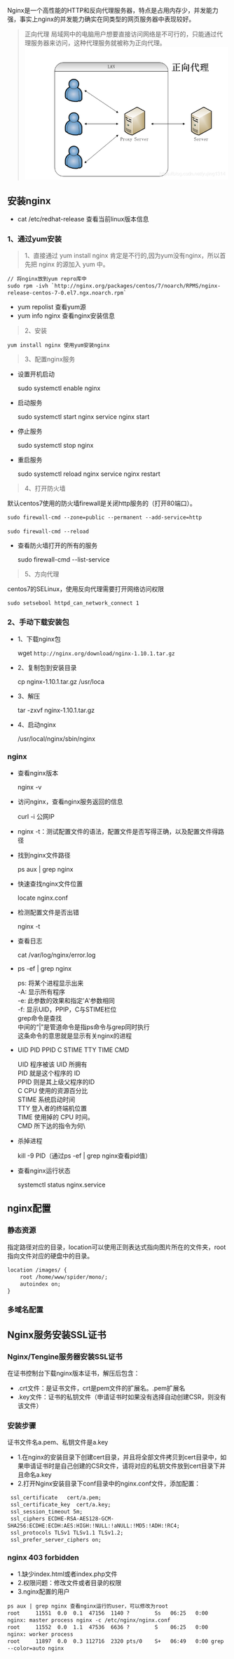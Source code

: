 ﻿Nginx是一个高性能的HTTP和反向代理服务器，特点是占用内存少，并发能力强，事实上nginx的并发能力确实在同类型的网页服务器中表现较好。

> 正向代理
局域网中的电脑用户想要直接访问网络是不可行的，只能通过代理服务器来访问，这种代理服务就被称为正向代理。
![正向代理](./assets/正向代理.png)
> 

## 安装nginx

- cat /etc/redhat-release 查看当前linux版本信息

### 1、通过yum安装

> 1、直接通过 yum install nginx 肯定是不行的,因为yum没有nginx，所以首先把 nginx 的源加入 yum 中。

```
// 将nginx放到yum repro库中
sudo rpm -ivh `http://nginx.org/packages/centos/7/noarch/RPMS/nginx-release-centos-7-0.el7.ngx.noarch.rpm`
```
- yum repolist 查看yum源
- yum info nginx 查看nginx安装信息
> 2、安装

```
yum install nginx 使用yum安装nginx
```
> 3、配置nginx服务

- 设置开机启动

    sudo systemctl enable nginx

- 启动服务

    sudo systemctl start nginx
    service nginx start

- 停止服务

    sudo systemctl stop nginx

- 重启服务

    sudo systemctl reload nginx
    service nginx restart

> 4、打开防火墙

默认centos7使用的防火墙firewall是关闭http服务的（打开80端口）。
```
sudo firewall-cmd --zone=public --permanent --add-service=http

sudo firewall-cmd --reload
```
- 查看防火墙打开的所有的服务

    sudo firewall-cmd --list-service

> 5、方向代理

centos7的SELinux，使用反向代理需要打开网络访问权限
```
sudo setsebool httpd_can_network_connect 1
```
### 2、手动下载安装包
- 1、下载nginx包

    wget `http://nginx.org/download/nginx-1.10.1.tar.gz`

- 2、复制包到安装目录

    cp nginx-1.10.1.tar.gz /usr/loca

- 3、解压

    tar -zxvf nginx-1.10.1.tar.gz

- 4、启动nginx

     /usr/local/nginx/sbin/nginx

### nginx
- 查看nginx版本

    nginx -v

- 访问nginx，查看nginx服务返回的信息

    curl -i 公网IP

- nginx -t：测试配置文件的语法，配置文件是否写得正确，以及配置文件得路径

- 找到nginx文件路径

    ps aux | grep nginx

- 快速查找nginx文件位置

    locate nginx.conf

- 检测配置文件是否出错

    nginx -t

- 查看日志

    cat /var/log/nginx/error.log

- ps -ef | grep nginx

    ps: 将某个进程显示出来\
    -A: 显示所有程序\
    -e: 此参数的效果和指定'A'参数相同\
    -f: 显示UID，PPIP，C与STIME栏位\
    grep命令是查找\
    中间的“|”是管道命令是指ps命令与grep同时执行\
    这条命令的意思就是显示有关nginx的进程

- UID PID PPID C STIME TTY TIME CMD

    UID 程序被该 UID 所拥有\
    PID 就是这个程序的 ID\
    PPID 则是其上级父程序的ID\
    C CPU 使用的资源百分比\
    STIME 系统启动时间\
    TTY 登入者的终端机位置\
    TIME 使用掉的 CPU 时间。\
    CMD 所下达的指令为何\

- 杀掉进程

    kill -9 PID（通过ps -ef | grep nginx查看pid值）

- 查看nginx运行状态
    
    systemctl status nginx.service

## nginx配置
### 静态资源
指定路径对应的目录，location可以使用正则表达式指向图片所在的文件夹，root指向文件对应的硬盘中的目录。
```
location /images/ {
    root /home/www/spider/mono/;
    autoindex on;
}
```
### 多域名配置


## Nginx服务安装SSL证书
### Nginx/Tengine服务器安装SSL证书
在证书控制台下载nginx版本证书，解压后包含：
- .crt文件：是证书文件，crt是pem文件的扩展名。.pem扩展名
- .key文件：证书的私钥文件（申请证书时如果没有选择自动创建CSR，则没有该文件）

### 安装步骤
证书文件名a.pem、私钥文件是a.key
- 1.在nginx的安装目录下创建cert目录，并且将全部文件拷贝到cert目录中，如果申请证书时是自己创建的CSR文件，请将对应的私钥文件放到cert目录下并且命名a.key
- 2.打开Nginx安装目录下conf目录中的nginx.conf文件，添加配置：
```
 ssl_certificate   cert/a.pem;
 ssl_certificate_key  cert/a.key;
 ssl_session_timeout 5m;
 ssl_ciphers ECDHE-RSA-AES128-GCM-SHA256:ECDHE:ECDH:AES:HIGH:!NULL:!aNULL:!MD5:!ADH:!RC4;
 ssl_protocols TLSv1 TLSv1.1 TLSv1.2;
 ssl_prefer_server_ciphers on;
```

###  nginx 403 forbidden
- 1.缺少index.html或者index.php文件
- 2.权限问题：修改文件或者目录的权限
- 3.nginx配置的用户
```
ps aux | grep nginx 查看nginx运行的user，可以修改为root
root     11551  0.0  0.1  47156  1140 ?        Ss   06:25   0:00 nginx: master process nginx -c /etc/nginx/nginx.conf
root     11552  0.0  1.1  47536  6636 ?        S    06:25   0:00 nginx: worker process
root     11897  0.0  0.3 112716  2320 pts/0    S+   06:49   0:00 grep --color=auto nginx
```

